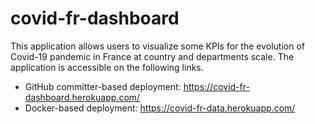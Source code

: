 # covid-fr-dashboard
This application allows users to visualize some KPIs for the evolution of Covid-19 pandemic in France at country and departments scale.
The application is accessible on the following links.

* GitHub committer-based deployment: https://covid-fr-dashboard.herokuapp.com/
* Docker-based deployment: https://covid-fr-data.herokuapp.com/

